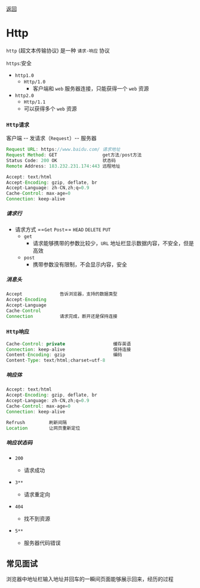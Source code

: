[返回](../JavaWeb.md)

# Http

`http` (超文本传输协议) 是一种 `请求-响应` 协议

`https`:安全

- `http1.0`
  - `Http/1.0`
    - 客户端和 `web` 服务器连接，只能获得一个 `web` 资源
- `http2.0`
  - `Http/1.1`
  - 可以获得多个 `web` 资源



### `Http请求`

客户端 -- 发请求（`Request`）-- 服务器

```java
Request URL: https://www.baidu.com/	请求地址
Request Method: GET					get方法/post方法
Status Code: 200 OK					状态码
Remote Address: 183.232.231.174:443	远程地址
```



```java
Accept: text/html
Accept-Encoding: gzip, deflate, br
Accept-Language: zh-CN,zh;q=0.9
Cache-Control: max-age=0
Connection: keep-alive
```

##### 请求行

- 请求方式 ==`Get` `Post`== `HEAD` `DELETE` `PUT`
  - `get`
    - 请求能够携带的参数比较少，`URL` 地址栏显示数据内容，不安全，但是高效
  - `post`
    - 携带参数没有限制，不会显示内容，安全



##### 消息头

```java
Accept				告诉浏览器，支持的数据类型
Accept-Encoding		
Accept-Language
Cache-Control
Connection			请求完成，断开还是保持连接
```

### `Http响应`

```java
Cache-Control: private					缓存英语
Connection: keep-alive					保持连接
Content-Encoding: gzip					编码
Content-Type: text/html;charset=utf-8
```

##### 响应体

```java
Accept: text/html
Accept-Encoding: gzip, deflate, br
Accept-Language: zh-CN,zh;q=0.9
Cache-Control: max-age=0
Connection: keep-alive
    
Refrush 		刷新间隔
Location		让网页重新定位
```

##### 响应状态码

- `200`
  - 请求成功
- `3**`
  - 请求重定向
- `404`
  - 找不到资源

- `5**`
  - 服务器代码错误



## 常见面试

浏览器中地址栏输入地址并回车的一瞬间页面能够展示回来，经历的过程

